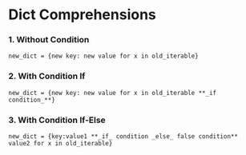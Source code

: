 # Dict Comprehensions

### 1. Without Condition
```
new_dict = {new key: new value for x in old_iterable}
```

### 2. With Condition If
```
new_dict = {new key: new value for x in old_iterable **_if condition_**}
```

### 3. With Condition If-Else
```
new_dict = {key:value1 **_if_ condition _else_ false condition** value2 for x in old_iterable}
```
